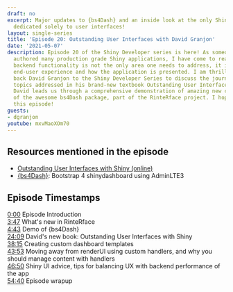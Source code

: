 ```yaml
---
draft: no
excerpt: Major updates to {bs4Dash} and an inside look at the only Shiny textbook
  dedicated solely to user interfaces!
layout: single-series
title: 'Episode 20: Outstanding User Interfaces with David Granjon'
date: '2021-05-07'
description: Episode 20 of the Shiny Developer series is here! As someone who has
  authored many production grade Shiny applications, I have come to realize that sophisticated
  backend functionality is not the only area one needs to address, it is also the
  end-user experience and how the application is presented. I am thrilled to welcome
  back David Granjon to the Shiny Developer Series to discuss the journey and key
  topics addressed in his brand-new textbook Outstanding User Interfaces with Shiny!  Plus
  David leads us through a comprehensive demonstration of amazing new capabilities
  of the awesome bs4Dash package, part of the RinteRface project. I hope you enjoy
  this episode!
guests: 
- dgranjon
youtube: mxvMaoXOm70
---
```


## Resources mentioned in the episode

* [Outstanding User Interfaces with Shiny (online)](https://unleash-shiny.rinterface.com)
* [{bs4Dash}](https://rinterface.github.io/bs4Dash/): Bootstrap 4 shinydashboard using AdminLTE3

## Episode Timestamps

[0:00](https://youtube.com/watch?v=mxvMaoXOm70&t=0m00s) Episode Introduction <br>
[3:47](https://youtube.com/watch?v=mxvMaoXOm70&t=3m47s) What's new in RinteRface <br>
[4:43](https://youtube.com/watch?v=mxvMaoXOm70&t=4m43s) Demo of {bs4Dash} <br>
[24:09](https://youtube.com/watch?v=mxvMaoXOm70&t=24m09s) David's new book: Outstanding User Interfaces with Shiny <br>
[38:15](https://youtube.com/watch?v=mxvMaoXOm70&t=38m15s) Creating custom dashboard templates <br>
[43:53](https://youtube.com/watch?v=mxvMaoXOm70&t=43m53s) Moving away from renderUI using custom handlers, and why you should manage content with handlers <br>
[46:50](https://youtube.com/watch?v=mxvMaoXOm70&t=46m50s) Shiny UI advice, tips for balancing UX with backend performance of the app <br>
[54:40](https://youtube.com/watch?v=mxvMaoXOm70&t=54m40s) Episode wrapup
